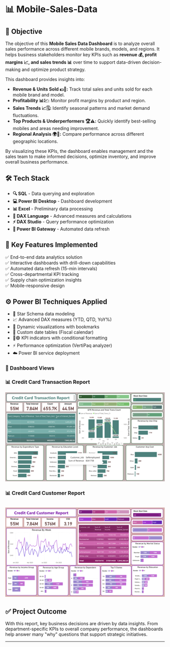 # 📊 Mobile-Sales-Data

## 🎯 Objective

The objective of this **Mobile Sales Data Dashboard** is to analyze overall sales performance across different mobile brands, models, and regions. It helps business stakeholders monitor key KPIs such as **revenue 💰, profit margins 📈, and sales trends 📊** over time to support data-driven decision-making and optimize product strategy.

This dashboard provides insights into:

- **Revenue & Units Sold 💵📱:** Track total sales and units sold for each mobile brand and model.
- **Profitability 📊💹:** Monitor profit margins by product and region.
- **Sales Trends 📈🗓️:** Identify seasonal patterns and market demand fluctuations.
- **Top Products & Underperformers 🏆⚠️:** Quickly identify best-selling mobiles and areas needing improvement.
- **Regional Analysis 🌍📍:** Compare performance across different geographic locations.

By visualizing these KPIs, the dashboard enables management and the sales team to make informed decisions, optimize inventory, and improve overall business performance.

## 🛠️ Tech Stack
- **🔍 SQL** - Data querying and exploration
- **💻 Power BI Desktop** - Dashboard development
- **📊 Excel** - Preliminary data processing
- **🧮 DAX Language** - Advanced measures and calculations
- **⚡ DAX Studio** - Query performance optimization
- **🔄 Power BI Gateway** - Automated data refresh

## 🚀 Key Features Implemented
✅ End-to-end data analytics solution  
✅ Interactive dashboards with drill-down capabilities  
✅ Automated data refresh (15-min intervals)  
✅ Cross-departmental KPI tracking  
✅ Supply chain optimization insights  
✅ Mobile-responsive design  

## ⚙️ Power BI Techniques Applied
- 🧩 Star Schema data modeling
- 📈 Advanced DAX measures (YTD, QTD, YoY%)
- 🎨 Dynamic visualizations with bookmarks
- 📅 Custom date tables (Fiscal calendar)
- 🔴🟢 KPI indicators with conditional formatting
- ⚡ Performance optimization (VertiPaq analyzer)
- ☁️ Power BI service deployment

### 🔹 Dashboard Views

### 📊 Credit Card Transaction Report

![Transaction Report](https://github.com/priyajain432/Credit-Card-Financial-Dashboard/blob/main/Credit%20card%20transactional%20report.png)

### 📊 Credit Card Customer Report

![Customer Report](https://github.com/priyajain432/Credit-Card-Financial-Dashboard/blob/main/Credit%20card%20customer%20report.png)
---

## ✅ Project Outcome
With this report, key business decisions are driven by data insights. From department-specific KPIs to overall company performance, the dashboards help answer many "why" questions that support strategic initiatives.

---
